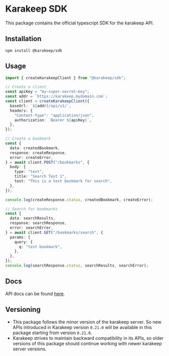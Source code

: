 # Karakeep SDK

This package contains the official typescript SDK for the karakeep API.

## Installation

```
npm install @karakeep/sdk
```

## Usage

```typescript
import { createKarakeepClient } from "@karakeep/sdk";

// Create a client
const apiKey = "my-super-secret-key";
const addr = `https://karakeep.mydomain.com`;
const client = createKarakeepClient({
  baseUrl: `${addr}/api/v1/`,
  headers: {
    "Content-Type": "application/json",
    authorization: `Bearer ${apiKey}`,
  },
});

// Create a bookmark
const {
  data: createdBookmark,
  response: createResponse,
  error: createError,
} = await client.POST("/bookmarks", {
  body: {
    type: "text",
    title: "Search Test 1",
    text: "This is a test bookmark for search",
  },
});

console.log(createResponse.status, createdBookmark, createError);

// Search for bookmarks
const {
  data: searchResults,
  response: searchResponse,
  error: searchError,
} = await client.GET("/bookmarks/search", {
  params: {
    query: {
      q: "test bookmark",
    },
  },
});
console.log(searchResponse.status, searchResults, searchError);
```

## Docs

API docs can be found [here](https://docs.karakeep.app/api).

## Versioning

- This package follows the minor version of the karakeep server. So new APIs introduced in Karakeep version `0.21.0` will be available in this package starting from version `0.21.0`.
- Karakeep strives to maintain backward compatibility in its APIs, so older versions of this package should continue working with newer karakeep server versions.
